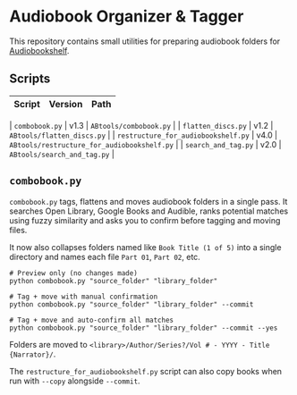 # Audiobook Organizer & Tagger

This repository contains small utilities for preparing audiobook folders for [Audiobookshelf](https://www.audiobookshelf.org/).

## Scripts

| Script | Version | Path |
|-------|---------|------|

| `combobook.py` | v1.3 | `ABtools/combobook.py` |
| `flatten_discs.py` | v1.2 | `ABtools/flatten_discs.py` |
| `restructure_for_audiobookshelf.py` | v4.0 | `ABtools/restructure_for_audiobookshelf.py` |
| `search_and_tag.py` | v2.0 | `ABtools/search_and_tag.py` |

## `combobook.py`
`combobook.py` tags, flattens and moves audiobook folders in a single pass. It searches Open Library, Google Books and Audible, ranks potential matches using fuzzy similarity and asks you to confirm before tagging and moving files.

It now also collapses folders named like `Book Title (1 of 5)` into a single directory and names each file `Part 01`, `Part 02`, etc.


```
# Preview only (no changes made)
python combobook.py "source_folder" "library_folder"

# Tag + move with manual confirmation
python combobook.py "source_folder" "library_folder" --commit

# Tag + move and auto-confirm all matches
python combobook.py "source_folder" "library_folder" --commit --yes
```

Folders are moved to `<library>/Author/Series?/Vol # - YYYY - Title {Narrator}/`.

The `restructure_for_audiobookshelf.py` script can also copy books when run with `--copy` alongside `--commit`.

